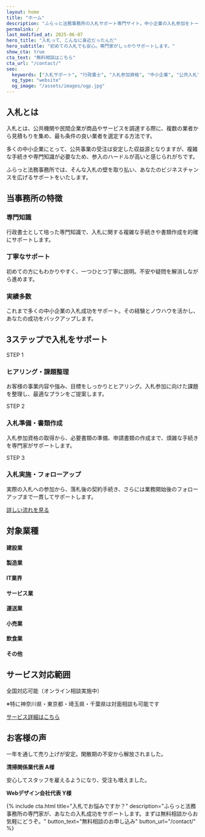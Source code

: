 ```yaml
---
layout: home
title: "ホーム"
description: "ふらっと法務事務所の入札サポート専門サイト。中小企業の入札参加をトータルサポートします。"
permalink: /
last_modified_at: 2025-06-07
hero_title: "入札って、こんなに身近だったんだ"
hero_subtitle: "初めての入札でも安心。専門家がしっかりサポートします。"
show_cta: true
cta_text: "無料相談はこちら"
cta_url: "/contact/"
seo:
  keywords: ["入札サポート", "行政書士", "入札参加資格", "中小企業", "公共入札"]
  og_type: "website"
  og_image: "/assets/images/ogp.jpg"
---
```


## 入札とは

入札とは、公共機関や民間企業が商品やサービスを調達する際に、複数の業者から見積もりを集め、最も条件の良い業者を選定する方法です。

多くの中小企業にとって、公共事業の受注は安定した収益源となりますが、複雑な手続きや専門知識が必要なため、参入のハードルが高いと感じられがちです。

ふらっと法務事務所では、そんな入札の壁を取り払い、あなたのビジネスチャンスを広げるサポートをいたします。

## 当事務所の特徴

<div class="row">
  <div class="col-4">
    <div class="card h-100">
      <div class="card-icon text-center">
        <div class="icon-knowledge"></div>
      </div>
      <h3 class="card-title text-center">専門知識</h3>
      <p>行政書士として培った専門知識で、入札に関する複雑な手続きや書類作成を的確にサポートします。</p>
    </div>
  </div>
  <div class="col-4">
    <div class="card h-100">
      <div class="card-icon text-center">
        <div class="icon-support"></div>
      </div>
      <h3 class="card-title text-center">丁寧なサポート</h3>
      <p>初めての方にもわかりやすく、一つひとつ丁寧に説明。不安や疑問を解消しながら進めます。</p>
    </div>
  </div>
  <div class="col-4">
    <div class="card h-100">
      <div class="card-icon text-center">
        <div class="icon-achievement"></div>
      </div>
      <h3 class="card-title text-center">実績多数</h3>
      <p>これまで多くの中小企業の入札成功をサポート。その経験とノウハウを活かし、あなたの成功をバックアップします。</p>
    </div>
  </div>
</div>

## 3ステップで入札をサポート

<div class="row mb-4">
  <div class="col-4">
    <div class="card">
      <div class="text-center mb-3">
        <div class="step-number">STEP 1</div>
      </div>
      <h3 class="card-title text-center">ヒアリング・課題整理</h3>
      <p>お客様の事業内容や強み、目標をしっかりとヒアリング。入札参加に向けた課題を整理し、最適なプランをご提案します。</p>
    </div>
  </div>
  <div class="col-4">
    <div class="card">
      <div class="text-center mb-3">
        <div class="step-number">STEP 2</div>
      </div>
      <h3 class="card-title text-center">入札準備・書類作成</h3>
      <p>入札参加資格の取得から、必要書類の準備、申請書類の作成まで、煩雑な手続きを専門家がサポートします。</p>
    </div>
  </div>
  <div class="col-4">
    <div class="card">
      <div class="text-center mb-3">
        <div class="step-number">STEP 3</div>
      </div>
      <h3 class="card-title text-center">入札実施・フォローアップ</h3>
      <p>実際の入札への参加から、落札後の契約手続き、さらには業務開始後のフォローアップまで一貫してサポートします。</p>
    </div>
  </div>
</div>

<div class="text-center">
  <a href="{{ '/flow/' | relative_url }}" class="btn btn-secondary">詳しい流れを見る</a>
</div>

## 対象業種

<div class="row">
  <div class="col-3">
    <div class="industry-item text-center">
      <div class="industry-construction"></div>
      <h4>建設業</h4>
    </div>
  </div>
  <div class="col-3">
    <div class="industry-item text-center">
      <div class="industry-manufacturing"></div>
      <h4>製造業</h4>
    </div>
  </div>
  <div class="col-3">
    <div class="industry-item text-center">
      <div class="industry-it"></div>
      <h4>IT業界</h4>
    </div>
  </div>
  <div class="col-3">
    <div class="industry-item text-center">
      <div class="industry-service"></div>
      <h4>サービス業</h4>
    </div>
  </div>
</div>

<div class="row mt-4">
  <div class="col-3">
    <div class="industry-item text-center">
      <div class="industry-transport"></div>
      <h4>運送業</h4>
    </div>
  </div>
  <div class="col-3">
    <div class="industry-item text-center">
      <div class="industry-retail"></div>
      <h4>小売業</h4>
    </div>
  </div>
  <div class="col-3">
    <div class="industry-item text-center">
      <div class="industry-food"></div>
      <h4>飲食業</h4>
    </div>
  </div>
  <div class="col-3">
    <div class="industry-item text-center">
      <div class="industry-other"></div>
      <h4>その他</h4>
    </div>
  </div>
</div>

## サービス対応範囲

<div class="row">
  <div class="col-8 offset-2 text-center">
    <p class="mb-4">全国対応可能（オンライン相談実施中）</p>
    <p>※特に神奈川県・東京都・埼玉県・千葉県は対面相談も可能です</p>
    <div class="mt-4">
      <a href="{{ '/service/' | relative_url }}" class="btn btn-primary">サービス詳細はこちら</a>
    </div>
  </div>
</div>

## お客様の声

<div class="row">
  <div class="col-6">
    <div class="testimonial-card">
      <div class="testimonial-content">
        <p>一年を通して売り上げが安定。閑散期の不安から解放されました。</p>
      </div>
      <div class="testimonial-author">
        <p><strong>清掃関係業代表 A様</strong></p>
      </div>
    </div>
  </div>
  <div class="col-6">
    <div class="testimonial-card">
      <div class="testimonial-content">
        <p>安心してスタッフを雇えるようになり、受注も増えました。</p>
      </div>
      <div class="testimonial-author">
        <p><strong>Webデザイン会社代表 Y様</strong></p>
      </div>
    </div>
  </div>
</div>

{% include cta.html 
   title="入札でお悩みですか？" 
   description="ふらっと法務事務所の専門家が、あなたの入札成功をサポートします。まずは無料相談からお気軽にどうぞ。" 
   button_text="無料相談のお申し込み" 
   button_url="/contact/" 
%}
